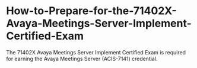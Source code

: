 # How-to-Prepare-for-the-71402X-Avaya-Meetings-Server-Implement-Certified-Exam
The 71402X Avaya Meetings Server Implement Certified Exam is required for earning the Avaya Meetings Server (ACIS-7141) credential. 
